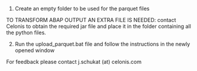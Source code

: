 1) Create an empty folder to be used for the parquet files

TO TRANSFORM ABAP OUTPUT AN EXTRA FILE IS NEEDED:
  contact Celonis to obtain the required jar file and place it in the
  folder containing all the python files.

2) Run the upload_parquet.bat file and follow the instructions in the newly opened window


For feedback please contact j.schukat (at) celonis.com
